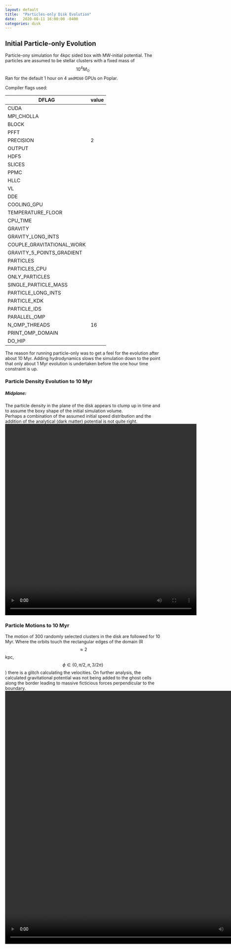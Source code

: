 ```yaml
---
layout: default
title:  "Particles-only Disk Evolution"
date:   2020-08-11 16:00:00 -0400
categories: disk
---
```


## Initial Particle-only Evolution

Particle-ony simulation for 4kpc sided box with MW-initial potential.   The particles are assumed to be stellar clusters with a fixed mass of $$10^4 M_{\odot}$$ Ran for the default 1 hour on 4 `amdMI60` GPUs on Poplar.  

Compiler flags used:

 DFLAG | value 
------|-------|
CUDA |  
MPI_CHOLLA |  
BLOCK |
PFFT |
PRECISION | 2 
OUTPUT | 
HDF5 | 
SLICES | 
PPMC | 
HLLC | 
VL | 
DDE | 
COOLING_GPU | 
TEMPERATURE_FLOOR | 
CPU_TIME | 
GRAVITY | 
GRAVITY_LONG_INTS |
COUPLE_GRAVITATIONAL_WORK |
GRAVITY_5_POINTS_GRADIENT | 
PARTICLES |
PARTICLES_CPU |
ONLY_PARTICLES |
SINGLE_PARTICLE_MASS |
PARTICLE_LONG_INTS |
PARTICLE_KDK |
PARTICLE_IDS |
PARALLEL_OMP | 
N_OMP_THREADS | 16
PRINT_OMP_DOMAIN |
DO_HIP | 

The reason for running particle-only was to get a feel for the evolution after about 10 Myr. Adding hydrodynamics slows the simulation down to the point that only about 1 Myr evolution is undertaken before the one hour time constraint is up. 

### Particle Density Evolution to 10 Myr
##### Midplane:
The particle density in the plane of the disk appears to clump up in time and to assume the boxy shape of the initial simulation volume.  
Perhaps a combination of the assumed initial speed distribution and the addition of the analytical (dark matter) potential is not quite right.
<video width="620" height="620" controls>
  <source src="../../../../assets/videos/2020/8/xy_part_density.mp4" type="video/mp4"/>
</video> 

### Particle Motions to 10 Myr
The motion of 300 randomly selected clusters in the disk  are followed for 10 Myr.  Where the orbits touch the rectangular edges of the domain (R $$\approx 2$$ kpc, $$\phi \in \{ 0, \pi/2, \pi, 3/2\pi \} $$) there is a glitch calculating the velocities.
On further analysis, the calculated gravitational potential was not being added to the ghost cells along the border leading to massive ficticious forces perpendicular to the boundary.
<video width="820" height="820" controls>
  <source src="../../../../assets/videos/2020/8/particles.mp4" type="video/mp4"/>
</video> 

